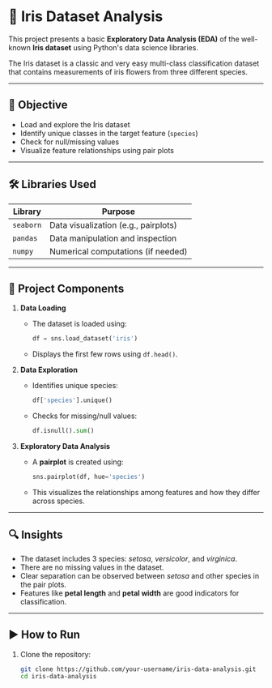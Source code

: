 # 🌸 Iris Dataset Analysis

This project presents a basic **Exploratory Data Analysis (EDA)** of the well-known **Iris dataset** using Python's data science libraries.

The Iris dataset is a classic and very easy multi-class classification dataset that contains measurements of iris flowers from three different species.

---

## 📌 Objective

- Load and explore the Iris dataset
- Identify unique classes in the target feature (`species`)
- Check for null/missing values
- Visualize feature relationships using pair plots

---

## 🛠️ Libraries Used

| Library      | Purpose                          |
|--------------|----------------------------------|
| `seaborn`    | Data visualization (e.g., pairplots) |
| `pandas`     | Data manipulation and inspection |
| `numpy`      | Numerical computations (if needed) |

---

## 📁 Project Components

1. **Data Loading**
   - The dataset is loaded using:
     ```python
     df = sns.load_dataset('iris')
     ```
   - Displays the first few rows using `df.head()`.

2. **Data Exploration**
   - Identifies unique species:
     ```python
     df['species'].unique()
     ```
   - Checks for missing/null values:
     ```python
     df.isnull().sum()
     ```

3. **Exploratory Data Analysis**
   - A **pairplot** is created using:
     ```python
     sns.pairplot(df, hue='species')
     ```
   - This visualizes the relationships among features and how they differ across species.

---

## 🔍 Insights

- The dataset includes 3 species: *setosa*, *versicolor*, and *virginica*.
- There are no missing values in the dataset.
- Clear separation can be observed between *setosa* and other species in the pair plots.
- Features like **petal length** and **petal width** are good indicators for classification.

---

## ▶️ How to Run

1. Clone the repository:
   ```bash
   git clone https://github.com/your-username/iris-data-analysis.git
   cd iris-data-analysis

